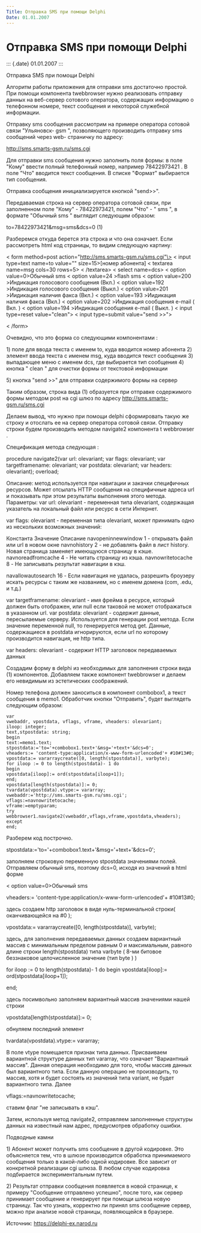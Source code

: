 ```yaml
---
Title: Отправка SMS при помощи Delphi
Date: 01.01.2007
---
```



Отправка SMS при помощи Delphi
==============================

::: {.date}
01.01.2007
:::

Отправка SMS при помощи Delphi

Алгоритм работы приложения для отправки sms достаточно простой. При
помощи компонента twebbrowser нужно реализовать отправку данных на
веб-сервер сотового оператора, содержащих информацию о телефонном
номере, текст сообщения и некоторой служебной информации.

Отправку sms сообщения рассмотрим на примере оператора сотовой связи
"Ульяновск- gsm ", позволяющего производить отправку sms сообщений
через web- страничку по адресу:

http://sms.smarts-gsm.ru/sms.cgi

Для отправки sms сообщения нужно заполнить поля формы:
в поле "Кому" ввести полный телефонный номер, например 78422973421 .
В поле "Что" вводится текст сообщения.
В списке "Формат" выбирается тип сообщения.

Отправка сообщения инициализируется кнопкой "send\>\>".

Передаваемая строка на сервер оператора сотовой связи, при заполненном
поле "Кому" - 78422973421, полем "Что" - " sms ", в формате
"Обычный sms " выглядит следующим образом:

to=78422973421&msg=sms&dcs=0 (1)

Разберемся откуда берется эта строка и что она означает. Если
рассмотреть html код страницы, то видим следующую картину:

\< form method=post action="http://sms.smarts-gsm.ru/sms.cgi"\>
\< input type=text name=to value="" size=15\>\[номер абонента\]
\< textarea name=msg cols=30 rows=5\> \< /textarea\>
\< select name=dcs\>
\< option value=0\>Обычный sms
\< option value=24 \>flash sms
\< option value=200 \>Индикация голосового сообщения (Вкл.)
\< option value=192 \>Индикация голосового сообщения (Выкл.)
\< option value=201 \>Иидикация наличия факса (Вкл.)
\< option value=193 \>Иидикация наличия факса (Вкл.)
\< option value=202 \>Индикация сообщения e-mail ( Вкл. )
\< option value=194 \>Индикация сообщения e-mail ( Выкл. )
\< input type=reset value="clean"\>
\< input type=submit value="send \>\>"\>

\< /form\>



Очевидно, что это форма со следующими компонентами :

1\) поле для ввода текста с именем to, куда вводится номер абонента
2) элемент ввода текста с именем msg, куда вводится текст сообщения
3) выпадающее меню с именем dcs, где выбирается тип сообщения
4) кнопка " clean " для очистки формы от текстовой информации

5\) кнопка "send \>\>" для отправки содержимого формы на сервер

Таким образом, строка вида (1) образуется при отправке содержимого формы
методом post на cgi шлюз по адресу http://sms.smarts-gsm.ru/sms.cgi

Делаем вывод, что нужно при помощи delphi сформировать такую же строку и
отослать ее на сервер оператора сотовой связи. Отправку строки будем
производить методом navigate2 компонента t webbrowser .

Спецификация метода следующая :

procedure navigate2(var url: olevariant; var flags: olevariant; var
targetframename: olevariant; var postdata: olevariant; var headers:
olevariant); overload;

Описание: метод используется при навигации и закачки специфичных
ресурсов. Может отсылать НТТР сообщения на специфичные адреса url и
показывать при этом результаты выполнения этого метода.
Параметры:
var url: olevariant - переменная типа olevariant, содержащая указатель
на локальный файл или ресурс в сети Интернет.

var flags: olevariant - переменная типа olevariant, может принимать одно
из нескольких возможных значений:

Константа Значение Описание
navopeninnewwindow 1 - открывать файл или url в новом окне
navnohistory 2 - не добавлять файл в лист history. Новая страница
заменяет имеющуюся страницу в кэше.
navnoreadfromcache 4 - Не читать страницу из кэша.
navnowritetocache 8 - Не записывать результат навигации в кэш.

navallowautosearch 16 - Если навигация не удалась, разрешить броузеру
искать ресурсы с таким же названием, но с именем домена (com, .edu, и
т.д.)

var targetframename: olevariant - имя фрейма в ресурсе, который должен
быть отображен, или null если таковой не может отображаться в указанном
url.
var postdata: olevariant - содержит данные, пересылаемые серверу.
Используется для генерации post метода. Если значение переменной null,
то генерируется метод get. Данные, содержащиеся в postdata
игнорируются, если url по которому производится навигация, не http
типа.

var headers: olevariant - содержит НТТР заголовок передаваемых данных

Создадим форму в delphi из необходимых для заполнения строки вида (1)
компонентов. Добавляем также компонент twebbrowser и делаем его
невидимым из эстетических соображений.

Номер телефона должен заноситься в компонент combobox1, а текст
сообщения в memo1. Обработчик кнопки "Отправить", будет выглядеть
следующим образом:

    var
    vwebaddr, vpostdata, vflags, vframe, vheaders: olevariant;
    iloop: integer;
    text,stpostdata: string;
    begin
    text:=memo1.text;
    stpostdata:='to='+combobox1.text+'&msg='+text+'&dcs=0';
    vheaders:= 'content-type:application/x-www-form-urlencoded'+ #10#13#0;
    vpostdata:= vararraycreate([0, length(stpostdata)], varbyte);
    for iloop := 0 to length(stpostdata)- 1 do
    begin
    vpostdata[iloop]:= ord(stpostdata[iloop+1]); 
    end;
    vpostdata[length(stpostdata)]:= 0;
    tvardata(vpostdata).vtype:= vararray;
    vwebaddr:='http://sms.smarts-gsm.ru/sms.cgi';
    vflags:=navnowritetocache;
    vframe:=emptyparam;
    try
    webbrowser1.navigate2(vwebaddr,vflags,vframe,vpostdata,vheaders);
    except
    end; 

 

Разберем код построчно.

stpostdata:=\'to=\'+combobox1.text+\'&msg=\'+text+\'&dcs=0\';

заполняем строковую переменную stpostdata значениями полей. Отправляем
обычный sms, поэтому dcs=0, исходя из значений в html форме

\< option value=0\>Обычный sms

vheaders:= \'content-type:application/x-www-form-urlencoded\'+
\#10\#13\#0;

здесь создаем http заголовок в виде нуль-терминальной строки(
оканчивающейся на \#0 );

vpostdata:= vararraycreate(\[0, length(stpostdata)\], varbyte);

здесь, для заполнения передаваемых данных создаем вариантный массив с
минимальным пределом равным 0 и максимальным, равного длине строки
length(stpostdata) типа varbyte ( 8-ми битовое беззнаковое целочисленное
значение (тип byte ) )

for iloop := 0 to length(stpostdata)- 1 do
begin
vpostdata\[iloop\]:= ord(stpostdata\[iloop+1\]);

end;

здесь посимвольно заполняем вариантный массив значениями нашей строки

vpostdata\[length(stpostdata)\]:= 0;

обнуляем последний элемент

tvardata(vpostdata).vtype:= vararray;

В поле vtype помещается признак типа данных. Присваиваем вариантной
структуре данных тип vararray, что означает "Вариантный массив".
Данная операция необходимо для того, чтобы массив данных был вариантного
типа. Если данную операцию не производить, то массив, хотя и будет
состоять из значений типа variant, не будет вариантного типа. Далее

vflags:=navnowritetocache;

ставим флаг "не записывать в кэш".

Затем, используя метод navigate2, отправляем заполненные структуры
данных на известный нам адрес, предусмотрев обработку ошибки.

Подводные камни

1\) Абонент может получить sms сообщение в другой кодировке. Это
объясняется тем, что в шлюзе производится обработка принимаемого
сообщения только в какой-либо одной кодировке. Все зависит от конкретной
реализации cgi шлюза. В любом случае кодировка подбирается
экспериментальным путем.

2\) Результат отправки сообщения появляется в новой странице, к примеру
"Сообщение отправлено успешно", после того, как сервер принимает
сообщение и генерирует при помощи шлюза новую страницу. Так что узнать,
корректно ли принял sms сообщение сервер, можно при анализе новой
страницы, появляющейся в браузере.

Источник: <https://delphi-ex.narod.ru>
